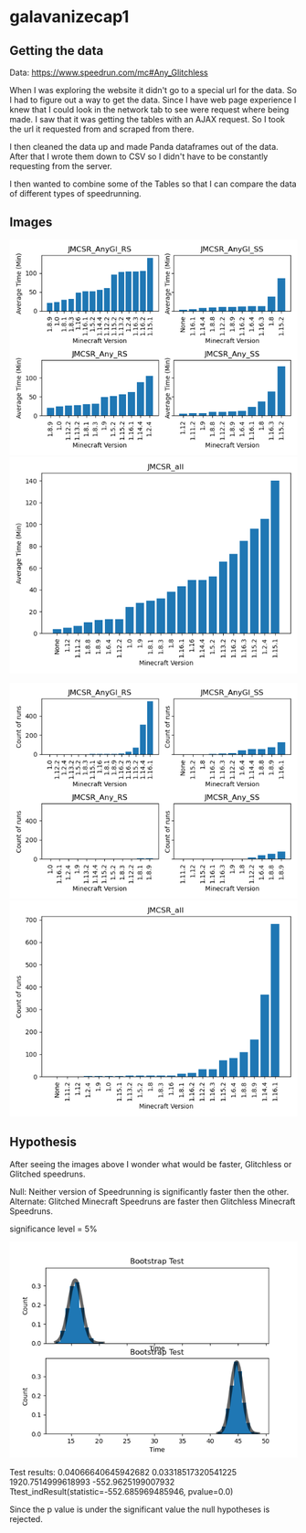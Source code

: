 # galavanizecap1

## Getting the data

Data: https://www.speedrun.com/mc#Any_Glitchless

When I was exploring the website it didn't go to a special url for the data. So I had to figure out a way to get the data. Since I have web page experience I knew that I could look in the network tab to see were request where being made. I saw that it was getting the tables with an AJAX request. So I took the url it requested from and scraped from there. 

I then cleaned the data up and made Panda dataframes out of the data. After that I wrote them down to CSV so I didn't have to be constantly requesting from the server.

I then wanted to combine some of the Tables so that I can compare the data of different types of speedrunning.

## Images

<!-- !['JMCSR_Any_RS'](images/version_means/JMCSR_Any_SS.png)
!['JMCSR_Any_SS'](images/version_means/JMCSR_Any_RS.png)
!['JMCSR_AnyGl_RS'](images/version_means/JMCSR_AnyGl_RS.png)
!['JMCSR_AnyGl_SS'](images/version_means/JMCSR_AnyGl_SS.png) -->

!['speedrunAVGVersiontime'](images/version_means/speedrunAVGVersiontime.png)
!['speedrunVersionAVGall'](images/version_means/speedrunVersionAVGall.png)

<!-- !['JMCSR_Any_RS'](images/version_count/JMCSR_Any_SS.png)
!['JMCSR_Any_SS'](images/version_count/JMCSR_Any_RS.png)
!['JMCSR_AnyGl_RS'](images/version_count/JMCSR_AnyGl_RS.png)
!['JMCSR_AnyGl_SS'](images/version_count/JMCSR_AnyGl_SS.png) -->

!['speedrunAVGVersiontime'](images/version_count/speedrunCountVersion.png)
!['speedrunVersionAVGall'](images/version_count/speedrunCountVersionall.png)

## Hypothesis

After seeing the images above I wonder what would be faster, Glitchless or Glitched speedruns.

Null: Neither version of Speedrunning is significantly faster then the other.
Alternate: Glitched Minecraft Speedruns are faster then Glitchless Minecraft Speedruns.

significance level = 5%

!['bootstraptest'](images/hypotesting/bootstraptest.png)

Test results:
    0.04066640645942682 0.03318517320541225
    1920.7514999618993 -552.9625199007932
    Ttest_indResult(statistic=-552.685969485946, pvalue=0.0)

Since the p value is under the significant value the null hypotheses is rejected.